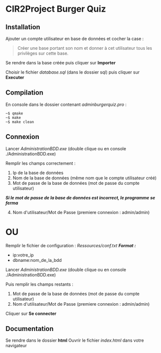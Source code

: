 # CIR2Project Burger Quiz

## Installation

Ajouter un compte utilisateur en base de données et cocher la case :
> Créer une base portant son nom et donner à cet utilisateur tous les privilèges sur cette base.

Se rendre dans la base créée puis cliquer sur **Importer**

Choisir le fichier *database.sql* (dans le dossier sql) puis cliquer sur **Executer**


## Compilation

En console dans le dossier contenant *adminburgerquiz.pro* :
```
~$ qmake
~$ make
~$ make clean
```

## Connexion

Lancer *AdministrationBDD.exe* (double clique ou en console ./AdministrationBDD.exe)

Remplir les champs correctement : 
1. Ip de la base de données
2. Nom de la base de données (même nom que le compte utilisateur créé)
3. Mot de passe de la base de données (mot de passe du compte utilisateur)

**_Si le mot de passe de la base de données est incorrect, le programme se ferma_**

4. Nom d'utilisateur/Mot de Passe (premiere connexion : admin/admin)

# OU


Remplir le fichier de configuration : *Ressources/conf.txt*
**_Format :_**
- ip:votre_ip
- dbname:nom_de_la_bdd

Lancer *AdministrationBDD.exe* (double clique ou en console ./AdministrationBDD.exe)

Puis remplir les champs restants :
1. Mot de passe de la base de données (mot de passe du compte utilisateur)
2. Nom d'utilisateur/Mot de Passe (premiere connexion : admin/admin)


Cliquer sur **Se connecter**

## Documentation

Se rendre dans le dossier **html**
Ouvrir le fichier *index.html* dans votre navigateur
